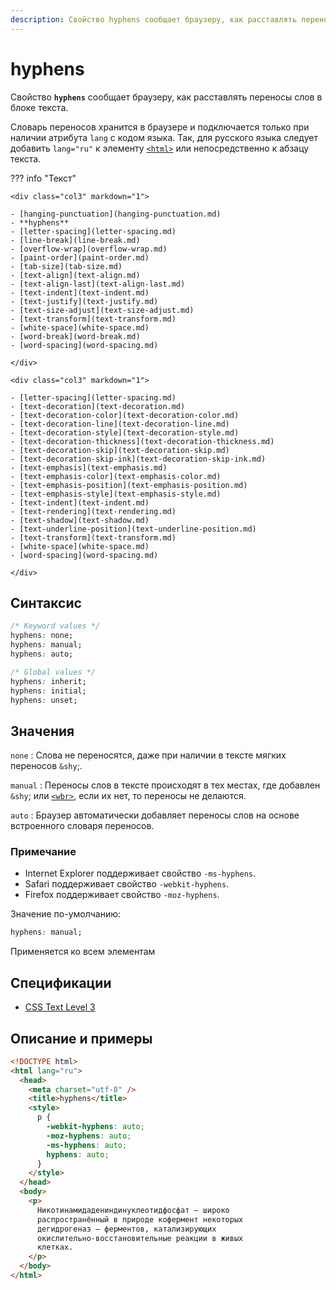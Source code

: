 ```yaml
---
description: Свойство hyphens сообщает браузеру, как расставлять переносы слов в блоке текста
---
```


# hyphens

Свойство **`hyphens`** сообщает браузеру, как расставлять переносы слов в блоке текста.

Словарь переносов хранится в браузере и подключается только при наличии атрибута `lang` с кодом языка. Так, для русского языка следует добавить `lang="ru"` к элементу [`<html>`](/html/html/) или непосредственно к абзацу текста.

??? info "Текст"

    <div class="col3" markdown="1">

    - [hanging-punctuation](hanging-punctuation.md)
    - **hyphens**
    - [letter-spacing](letter-spacing.md)
    - [line-break](line-break.md)
    - [overflow-wrap](overflow-wrap.md)
    - [paint-order](paint-order.md)
    - [tab-size](tab-size.md)
    - [text-align](text-align.md)
    - [text-align-last](text-align-last.md)
    - [text-indent](text-indent.md)
    - [text-justify](text-justify.md)
    - [text-size-adjust](text-size-adjust.md)
    - [text-transform](text-transform.md)
    - [white-space](white-space.md)
    - [word-break](word-break.md)
    - [word-spacing](word-spacing.md)

    </div>

    <div class="col3" markdown="1">

    - [letter-spacing](letter-spacing.md)
    - [text-decoration](text-decoration.md)
    - [text-decoration-color](text-decoration-color.md)
    - [text-decoration-line](text-decoration-line.md)
    - [text-decoration-style](text-decoration-style.md)
    - [text-decoration-thickness](text-decoration-thickness.md)
    - [text-decoration-skip](text-decoration-skip.md)
    - [text-decoration-skip-ink](text-decoration-skip-ink.md)
    - [text-emphasis](text-emphasis.md)
    - [text-emphasis-color](text-emphasis-color.md)
    - [text-emphasis-position](text-emphasis-position.md)
    - [text-emphasis-style](text-emphasis-style.md)
    - [text-indent](text-indent.md)
    - [text-rendering](text-rendering.md)
    - [text-shadow](text-shadow.md)
    - [text-underline-position](text-underline-position.md)
    - [text-transform](text-transform.md)
    - [white-space](white-space.md)
    - [word-spacing](word-spacing.md)

    </div>

## Синтаксис

```css
/* Keyword values */
hyphens: none;
hyphens: manual;
hyphens: auto;

/* Global values */
hyphens: inherit;
hyphens: initial;
hyphens: unset;
```

## Значения

`none`
: Слова не переносятся, даже при наличии в тексте мягких переносов `&shy`;.

`manual`
: Переносы слов в тексте происходят в тех местах, где добавлен `&shy`; или [`<wbr>`](../html/wbr.md), если их нет, то переносы не делаются.

`auto`
: Браузер автоматически добавляет переносы слов на основе встроенного словаря переносов.

### Примечание

- Internet Explorer поддерживает свойство `-ms-hyphens`.
- Safari поддерживает свойство `-webkit-hyphens`.
- Firefox поддерживает свойство `-moz-hyphens`.

Значение по-умолчанию:

```css
hyphens: manual;
```

Применяется ко всем элементам

## Спецификации

- [CSS Text Level 3](http://dev.w3.org/csswg/css3-text/#hyphens-property)

## Описание и примеры

```html
<!DOCTYPE html>
<html lang="ru">
  <head>
    <meta charset="utf-8" />
    <title>hyphens</title>
    <style>
      p {
        -webkit-hyphens: auto;
        -moz-hyphens: auto;
        -ms-hyphens: auto;
        hyphens: auto;
      }
    </style>
  </head>
  <body>
    <p>
      Никотинамидадениндинуклеотидфосфат — широко
      распространённый в природе кофермент некоторых
      дегидрогеназ — ферментов, катализирующих
      окислительно-восстановительные реакции в живых
      клетках.
    </p>
  </body>
</html>
```
